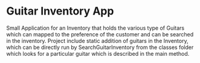 # Guitar Inventory App
Small Application for an Inventory that holds the various type of Guitars which can mapped to the preference of the customer and can be searched in the inventory.
Project include static addition of guitars in the Inventory, which can be directly run by SearchGuitarInventory from the classes folder which looks for a
particular guitar which is described in the main method.
